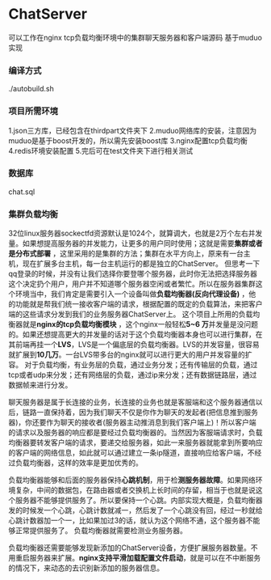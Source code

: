 # ChatServer
可以工作在nginx tcp负载均衡环境中的集群聊天服务器和客户端源码  基于muduo实现

### 编译方式

./autobuild.sh

### 项目所需环境

1.json三方库，已经包含在thirdpart文件夹下
2.muduo网络库的安装，注意因为muduo是基于boost开发的，所以需先安装boost库
3.nginx配置tcp负载均衡
4.redis环境安装配置
5.完后可在test文件夹下进行相关测试

### 数据库

chat.sql

### 集群负载均衡

32位linux服务器sockectfd资源默认是1024个，就算调大，也就是2万个左右并发量。如果想提高服务器的并发能力，让更多的用户同时使用；这就是需要**集群或者是分布式部署** ，这里采用的是集群的方法；集群在水平方向上，原来有一台主机，现在扩展多台主机，每一台主机运行的都是独立的ChatServer。
但思考一下qq登录的时候，并没有让我们选择你要登哪个服务器，此时你无法把选择服务器这个决定扔个用户，用户并不知道哪个服务器空闲或者繁忙。所以在服务器集群这个环境当中，我们肯定是需要引入一个设备叫做**负载均衡器(反向代理设备)** ，他的功能就是帮我们统一接收客户端的请求，根据配置的既定的负载算法，来把客户端的这些请求分发到我们的业务服务器ChatServer上。
这个项目上所用的负载均衡器就是**nginx的tcp负载均衡模块** ，这个nginx一般轻松**5~6 万**并发量是没问题的。如果还想提高更大的并发量的话对于这个负载均衡器本身也可以进行集群，在其前端再挂一个**LVS**，LVS是一个偏底层的负载均衡器。LVS的并发容量，很容易就扩展到**10几万**。一台LVS带多台的nginx就可以进行更大的用户并发容量的扩容。
对于负载均衡，有业务层的负载，通过业务分发；还有传输层的负载，通过tcp或者udp来分发；还有网络层的负载，通过ip来分发；还有数据链路层，通过数据帧来进行分发。

聊天服务器是属于长连接的业务，长连接的业务也就是客服端和这个服务器通信以后，链路一直保持着，因为我们聊天不仅是你作为聊天的发起者(把信息推到服务器)，你还要作为聊天的接收者(服务器主动推消息到我们客户端上)！所以客户端的请求以及服务器的响应都是要经过负载均衡器的。当然因为客服端请求时，负载均衡器要转发客户端的请求，要递交给服务器，如此一来服务器就能拿到所要响应的客户端的网络信息，如此就可以通过建立一条ip隧道，直接响应给客户端，不经过负载均衡器，这样的效率是更加优秀的。

负载均衡器能够和后面的服务器保持**心跳机制**，用于检**测服务器故障**。如果网络环境复杂，中间的数据包，在路由器或者交换机上长时间的存留，相当于也就是说这个服务器不能够提供服务了。所以要保持一个心跳。内部实现大概是，负载均衡器发的时候发一个心跳，心跳计数就减一，然后发了一个心跳没有回，经过一秒就给心跳计数器加一个一，比如果加过3的话，就认为这个网络不通，这个服务器不能够正常提供服务了。 负载均衡器就需要检测业务服务器。

负载均衡器还需要能够发现新添加的ChatServer设备，方便扩展服务器数量。不用重启服务器来扩展。**nginx支持平滑加载配置文件启动**，就是可以在不中断服务的情况下，来动态的去识别新添加的服务器信息。